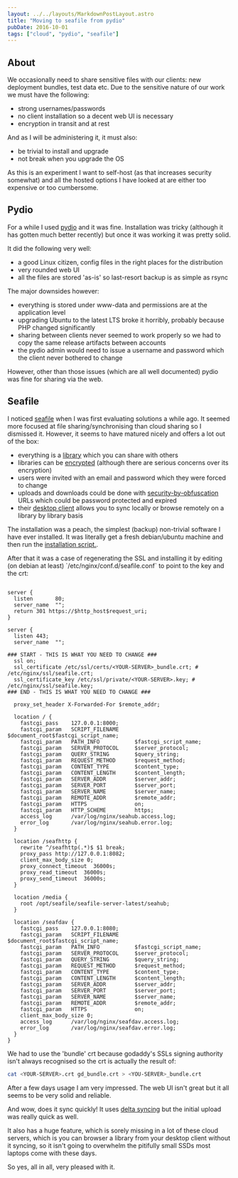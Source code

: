 ```yaml
---
layout: ../../layouts/MarkdownPostLayout.astro
title: "Moving to seafile from pydio"
pubDate: 2016-10-01
tags: ["cloud", "pydio", "seafile"]
---
```


## About

We occasionally need to share sensitive files with our clients: new deployment bundles, test data etc. Due to the sensitive nature of our work we <span class="underline">must</span> have the following:

- strong usernames/passwords
- no client installation so a decent web UI is necessary
- encryption in transit and at rest

And as I will be administering it, it must also:

- be trivial to install and upgrade
- not break when you upgrade the OS

As this is an experiment I want to self-host (as that increases security somewhat) and all the hosted options I have looked at are either too expensive or too cumbersome.

## Pydio

For a while I used [pydio](https://pydio.com) and it was fine. Installation was tricky (although it has gotten much better recently) but once it was working it was pretty solid.

It did the following very well:

- a good Linux citizen, config files in the right places for the distribution
- very rounded web UI
- all the files are stored 'as-is' so last-resort backup is as simple as rsync

The major downsides however:

- everything is stored under www-data and permissions are at the application level
- upgrading Ubuntu to the latest LTS broke it horribly, probably because PHP changed significantly
- sharing between clients never seemed to work properly so we had to copy the same release artifacts between accounts
- the pydio admin would need to issue a username and password which the client never bothered to change

However, other than those issues (which are all well documented) pydio was fine for sharing via the web.

## Seafile

I noticed [seafile](https://www.seafile.com/en/home/) when I was first evaluating solutions a while ago. It seemed more focused at file sharing/synchronising than cloud sharing so I dismissed it. However, it seems to have matured nicely and offers a lot out of the box:

- everything is a [library](https://www.seafile.com/en/help/libraries/) which you can share with others
- libraries can be [encrypted](https://www.seafile.com/en/help/encrypted_libraries/) (although there are serious concerns over its encryption)
- users were invited with an email and password which they were forced to change
- uploads and downloads could be done with [security-by-obfuscation](https://www.seafile.com/en/help/share/) URLs which could be password protected and expired
- their [desktop client](https://www.seafile.com/en/help/install/) allows you to sync locally or browse remotely on a library by library basis

The installation was a peach, the simplest (backup) non-trivial software I have ever installed. It was literally get a fresh debian/ubuntu machine and then run the [installation script.](https://github.com/seafile/seafile-server-installer).

After that it was a case of regenerating the SSL and installing it by editing (on debian at least) \`/etc/nginx/conf.d/seafile.conf\` to point to the key and the crt:

```nil

server {
  listen       80;
  server_name  "";
  return 301 https://$http_host$request_uri;
}

server {
  listen 443;
  server_name  "";

### START - THIS IS WHAT YOU NEED TO CHANGE ###
  ssl on;
  ssl_certificate /etc/ssl/certs/<YOUR-SERVER>_bundle.crt; # /etc/nginx/ssl/seafile.crt;
  ssl_certificate_key /etc/ssl/private/<YOUR-SERVER>.key; # /etc/nginx/ssl/seafile.key;
### END - THIS IS WHAT YOU NEED TO CHANGE ###

  proxy_set_header X-Forwarded-For $remote_addr;

  location / {
    fastcgi_pass    127.0.0.1:8000;
    fastcgi_param   SCRIPT_FILENAME     $document_root$fastcgi_script_name;
    fastcgi_param   PATH_INFO           $fastcgi_script_name;
    fastcgi_param   SERVER_PROTOCOL     $server_protocol;
    fastcgi_param   QUERY_STRING        $query_string;
    fastcgi_param   REQUEST_METHOD      $request_method;
    fastcgi_param   CONTENT_TYPE        $content_type;
    fastcgi_param   CONTENT_LENGTH      $content_length;
    fastcgi_param   SERVER_ADDR         $server_addr;
    fastcgi_param   SERVER_PORT         $server_port;
    fastcgi_param   SERVER_NAME         $server_name;
    fastcgi_param   REMOTE_ADDR         $remote_addr;
    fastcgi_param   HTTPS               on;
    fastcgi_param   HTTP_SCHEME         https;
    access_log      /var/log/nginx/seahub.access.log;
    error_log       /var/log/nginx/seahub.error.log;
  }

  location /seafhttp {
    rewrite ^/seafhttp(.*)$ $1 break;
    proxy_pass http://127.0.0.1:8082;
    client_max_body_size 0;
    proxy_connect_timeout  36000s;
    proxy_read_timeout  36000s;
    proxy_send_timeout  36000s;
  }

  location /media {
    root /opt/seafile/seafile-server-latest/seahub;
  }

  location /seafdav {
    fastcgi_pass    127.0.0.1:8080;
    fastcgi_param   SCRIPT_FILENAME     $document_root$fastcgi_script_name;
    fastcgi_param   PATH_INFO           $fastcgi_script_name;
    fastcgi_param   SERVER_PROTOCOL     $server_protocol;
    fastcgi_param   QUERY_STRING        $query_string;
    fastcgi_param   REQUEST_METHOD      $request_method;
    fastcgi_param   CONTENT_TYPE        $content_type;
    fastcgi_param   CONTENT_LENGTH      $content_length;
    fastcgi_param   SERVER_ADDR         $server_addr;
    fastcgi_param   SERVER_PORT         $server_port;
    fastcgi_param   SERVER_NAME         $server_name;
    fastcgi_param   REMOTE_ADDR         $remote_addr;
    fastcgi_param   HTTPS               on;
    client_max_body_size 0;
    access_log      /var/log/nginx/seafdav.access.log;
    error_log       /var/log/nginx/seafdav.error.log;
  }
}
```

We had to use the 'bundle' crt because godaddy's SSLs signing authority isn't always recognised so the crt is actually the result of:

```bash
cat <YOUR-SERVER>.crt gd_bundle.crt > <YOU-SERVER>_bundle.crt
```

After a few days usage I am very impressed. The web UI isn't great but it all seems to be very solid and reliable.

And wow, does it sync quickly! It uses [delta syncing](https://en.wikipedia.org/wiki/DeltaSync) but the initial upload was really quick as well.

It also has a huge feature, which is sorely missing in a lot of these cloud servers, which is you can browser a library from your desktop client without it syncing, so it isn't going to overwhelm the pitifully small SSDs most laptops come with these days.

So yes, all in all, very pleased with it.
